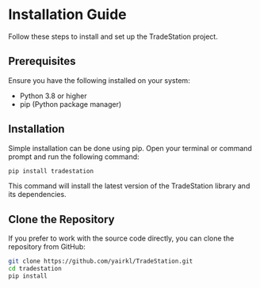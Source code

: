 # Installation Guide

Follow these steps to install and set up the TradeStation project.

## Prerequisites

Ensure you have the following installed on your system:
- Python 3.8 or higher
- pip (Python package manager)

## Installation 

Simple installation can be done using pip. Open your terminal or command prompt and run the following command:

```bash
pip install tradestation
```
This command will install the latest version of the TradeStation library and its dependencies.
## Clone the Repository
If you prefer to work with the source code directly, you can clone the repository from GitHub:

```bash
git clone https://github.com/yairkl/TradeStation.git
cd tradestation
pip install 
```
